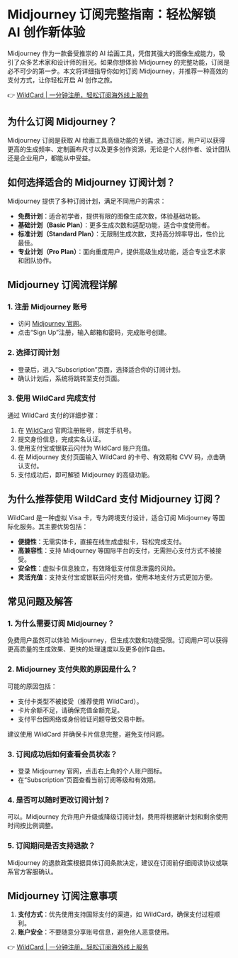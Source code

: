 # Midjourney 订阅完整指南：轻松解锁 AI 创作新体验

Midjourney 作为一款备受推崇的 AI 绘画工具，凭借其强大的图像生成能力，吸引了众多艺术家和设计师的目光。如果你想体验 Midjourney 的完整功能，订阅是必不可少的第一步。本文将详细指导你如何订阅 Midjourney，并推荐一种高效的支付方式，让你轻松开启 AI 创作之旅。

👉 [WildCard | 一分钟注册，轻松订阅海外线上服务](https://bbtdd.com/WildCard)

## 为什么订阅 Midjourney？

Midjourney 订阅是获取 AI 绘画工具高级功能的关键。通过订阅，用户可以获得更高的生成频率、定制画布尺寸以及更多创作资源，无论是个人创作者、设计团队还是企业用户，都能从中受益。

## 如何选择适合的 Midjourney 订阅计划？

Midjourney 提供了多种订阅计划，满足不同用户的需求：

- **免费计划**：适合初学者，提供有限的图像生成次数，体验基础功能。
- **基础计划（Basic Plan）**：更多生成次数和适配功能，适合中度使用者。
- **标准计划（Standard Plan）**：无限制生成次数，支持高分辨率导出，性价比最佳。
- **专业计划（Pro Plan）**：面向重度用户，提供高级生成功能，适合专业艺术家和团队协作。

## Midjourney 订阅流程详解

### 1. 注册 Midjourney 账号

- 访问 [Midjourney 官网](http://www.midjourney.com)。
- 点击“Sign Up”注册，输入邮箱和密码，完成账号创建。

### 2. 选择订阅计划

- 登录后，进入“Subscription”页面，选择适合你的订阅计划。
- 确认计划后，系统将跳转至支付页面。

### 3. 使用 WildCard 完成支付

通过 WildCard 支付的详细步骤：

1. 在 [WildCard](https://bbtdd.com/WildCard) 官网注册账号，绑定手机号。
2. 提交身份信息，完成实名认证。
3. 使用支付宝或银联云闪付为 WildCard 账户充值。
4. 在 Midjourney 支付页面输入 WildCard 的卡号、有效期和 CVV 码，点击确认支付。
5. 支付成功后，即可解锁 Midjourney 的高级功能。

## 为什么推荐使用 WildCard 支付 Midjourney 订阅？

WildCard 是一种虚拟 Visa 卡，专为跨境支付设计，适合订阅 Midjourney 等国际化服务。其主要优势包括：

- **便捷性**：无需实体卡，直接在线生成虚拟卡，轻松完成支付。
- **高兼容性**：支持 Midjourney 等国际平台的支付，无需担心支付方式不被接受。
- **安全性**：虚拟卡信息独立，有效降低支付信息泄露的风险。
- **灵活充值**：支持支付宝或银联云闪付充值，使用本地支付方式更加方便。

## 常见问题及解答

### 1. 为什么需要订阅 Midjourney？

免费用户虽然可以体验 Midjourney，但生成次数和功能受限。订阅用户可以获得更高质量的生成效果、更快的处理速度以及更多创作自由。

### 2. Midjourney 支付失败的原因是什么？

可能的原因包括：

- 支付卡类型不被接受（推荐使用 WildCard）。
- 卡片余额不足，请确保充值金额充足。
- 支付平台因网络或身份验证问题导致交易中断。

建议使用 WildCard 并确保卡片信息完整，避免支付问题。

### 3. 订阅成功后如何查看会员状态？

- 登录 Midjourney 官网，点击右上角的个人账户图标。
- 在“Subscription”页面查看当前订阅等级和有效期。

### 4. 是否可以随时更改订阅计划？

可以。Midjourney 允许用户升级或降级订阅计划，费用将根据新计划和剩余使用时间按比例调整。

### 5. 订阅期间是否支持退款？

Midjourney 的退款政策根据具体订阅条款决定，建议在订阅前仔细阅读协议或联系官方客服确认。

## Midjourney 订阅注意事项

1. **支付方式**：优先使用支持国际支付的渠道，如 WildCard，确保支付过程顺利。
2. **账户安全**：不要随意分享账号信息，避免他人恶意使用。

👉 [WildCard | 一分钟注册，轻松订阅海外线上服务](https://bbtdd.com/WildCard)